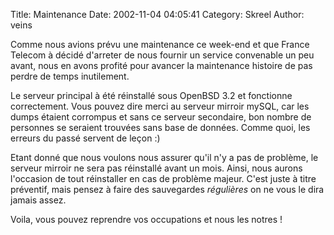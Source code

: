 Title: Maintenance
Date: 2002-11-04 04:05:41
Category: Skreel
Author: veins

Comme nous avions prévu une maintenance ce week-end et que France Telecom à décidé d'arreter de nous fournir un service convenable un peu avant, nous en avons profité pour avancer la maintenance histoire de pas perdre de temps inutilement.

Le serveur principal à été réinstallé sous OpenBSD 3.2 et fonctionne correctement. Vous pouvez dire merci au serveur mirroir mySQL, car les dumps étaient corrompus et sans ce serveur secondaire, bon nombre de personnes se seraient trouvées sans base de données. Comme quoi, les erreurs du passé servent de leçon  :)

Etant donné que nous voulons nous assurer qu'il n'y a pas de problème, le serveur mirroir ne sera pas réinstallé avant un mois. Ainsi, nous aurons l'occasion de tout réinstaller en cas de problème majeur. C'est juste à titre préventif, mais pensez à faire des sauvegardes *régulières* on ne vous le dira jamais assez.

Voila, vous pouvez reprendre vos occupations et nous les notres !